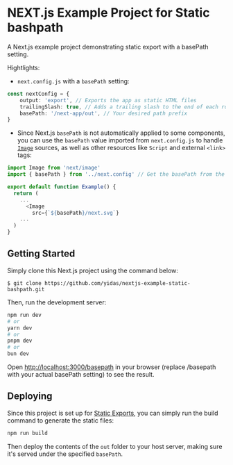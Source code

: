 NEXT.js Example Project for Static bashpath
===================

A Next.js example project demonstrating static export with a basePath setting.

Hightlights:

- `next.config.js` with a `basePath` setting:
```typescript
const nextConfig = {
    output: 'export', // Exports the app as static HTML files
    trailingSlash: true, // Adds a trailing slash to the end of each route (e.g., /about/)
    basePath: '/next-app/out', // Your desired path prefix
}
```

- Since Next.js `basePath` is not automatically applied to some components, you can use the `basePath` value imported from `next.config.js` to handle [`Image`](https://nextjs.org/docs/app/api-reference/config/next-config-js/basePath#images) sources, as well as other resources like `Script` and external `<link>` tags:
```typescript
import Image from 'next/image'
import { basePath } from '../next.config' // Get the basePath from the next config file

export default function Example() {
  return (
    ...
      <Image
        src={`${basePath}/next.svg`}
    ...
  )
}
```

## Getting Started

Simply clone this Next.js project using the command below:

```
$ git clone https://github.com/yidas/nextjs-example-static-bashpath.git
```

Then, run the development server:

```bash
npm run dev
# or
yarn dev
# or
pnpm dev
# or
bun dev
```

Open [http://localhost:3000/basepath](http://localhost:3000/basepath) in your browser (replace /basepath with your actual basePath setting) to see the result.

## Deploying

Since this project is set up for [Static Exports](https://nextjs.org/docs/app/building-your-application/deploying/static-exports), you can simply run the build command to generate the static files:

```bash
npm run build
```

Then deploy the contents of the `out` folder to your host server, making sure it's served under the specified `basePath`.
